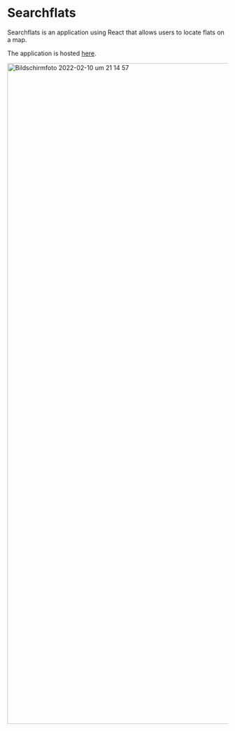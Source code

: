 # Searchflats

Searchflats is an application using React that allows users to locate flats on a map.

The application is hosted <a href="https://sebastianpfeu.github.io/Searchflats/" target="_blank">here</a>.

<img width="1510" alt="Bildschirmfoto 2022-02-10 um 21 14 57" src="https://user-images.githubusercontent.com/67929127/153489252-14423b84-74a6-4aaa-8852-af0c887f2891.png">
